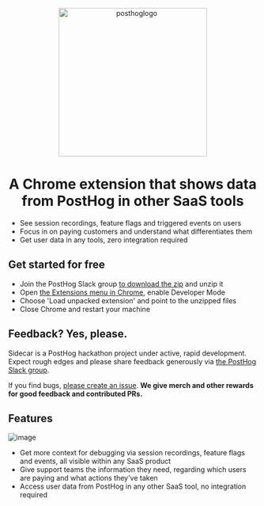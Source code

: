 <p align="center">
  <img width="300" alt="posthoglogo" src="https://user-images.githubusercontent.com/84011561/200137865-fba1bed7-831f-494d-93e7-314351ee7480.png">
<p align="center">

<h1 align="center">A Chrome extension that shows data from PostHog in other SaaS tools</h1 align="center">

- See session recordings, feature flags and triggered events on users
- Focus in on paying customers and understand what differentiates them
- Get user data in any tools, zero integration required

## Get started for free
- Join the PostHog Slack group [to download the zip](https://posthogusers.slack.com/archives/C049QQ1BN04/p1667674709511729) and unzip it
- Open [the Extensions menu in Chrome](chrome://extensions/), enable Developer Mode 
- Choose 'Load unpacked extension' and point to the unzipped files
- Close Chrome and restart your machine

## Feedback? Yes, please. 
Sidecar is a PostHog hackathon project under active, rapid development. Expect rough edges and please share feedback generously via [the PostHog Slack group](posthog.com/slack). 

If you find bugs, [please create an issue](https://github.com/PostHog/sidecar/issues). **We give merch and other rewards for good feedback and contributed PRs.**

## Features

![image](https://user-images.githubusercontent.com/154479/200179009-7c1d218b-c07d-4637-8b1a-d69be3b10ba2.png)


<p align="center">

- Get more context for debugging via session recordings, feature flags and events, all visible within any SaaS product
- Give support teams the information they need, regarding which users are paying and what actions they've taken
- Access user data from PostHog in any other SaaS tool, no integration required



